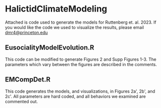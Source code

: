 # HalictidClimateModeling

Attached is code used to generate the models for Ruttenberg et. al. 2023.  If you would like the code we used to visualize the results, please email dmr4@princeton.edu

## EusocialityModelEvolution.R

This code can be modified to generate Figures 2 and Supp Figures 1-3.  The parameters which vary between the figures are described in the comments. 

## EMCompDet.R

This code generates the models, and visualizations, in Figures 2a', 2b', and 2c'.  All parameters are hard coded, and all behaviors we examined are commented out.  


